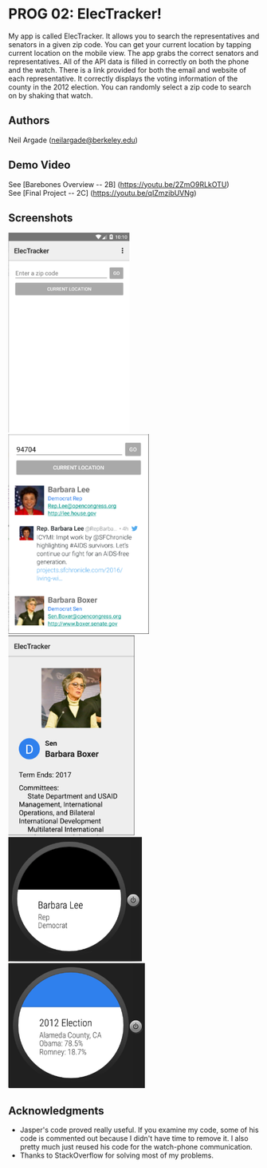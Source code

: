 # PROG 02: ElecTracker!

My app is called ElecTracker.  It allows you to search the representatives and senators in a given zip code.  You can get your current location by tapping current location on the mobile view.  The app grabs the correct senators and representatives.  All of the API data is filled in correctly on both the phone and the watch.  There is a link provided for both the email and website of each representative.  It correctly displays the voting information of the county in the 2012 election.  You can randomly select a zip code to search on by shaking that watch.

## Authors

Neil Argade ([neilargade@berkeley.edu](mailto:neilargade@berkeley.edu))

## Demo Video

See [Barebones Overview -- 2B] (https://youtu.be/2ZmO9RLkOTU)
<br>
See [Final Project -- 2C] (https://youtu.be/qIZmzibUVNg)

## Screenshots

<img src="screenshots/intro.png" height="400" alt="Screenshot"/>
<img src="screenshots/list.png" height="400" alt="Screenshot"/>
<img src="screenshots/detailed.png" height="400" alt="Screenshot"/>
<img src="screenshots/watch1.png" height="250" alt="Screenshot"/>
<img src="screenshots/watch2.png" height="250" alt="Screenshot"/>

## Acknowledgments

* Jasper's code proved really useful.  If you examine my code, some of his code is commented out because I didn't have time to remove it.  I also pretty much just reused his code for the watch-phone communication.
* Thanks to StackOverflow for solving most of my problems.
